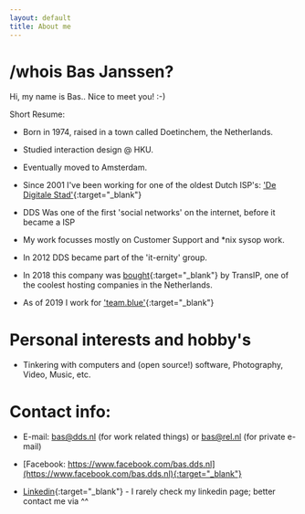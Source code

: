 ```yaml
---
layout: default
title: About me
---
```

# /whois Bas Janssen? 

Hi, my name is Bas.. Nice to meet you! :-) 

Short Resume: 

* Born in 1974, raised in a town called Doetinchem, the Netherlands.  

* Studied interaction design @ HKU.

* Eventually moved to Amsterdam.

* Since 2001 I've been working for one of the oldest Dutch ISP's: ['De Digitale Stad'](https://www.dds.nl){:target="_blank"} 

* DDS Was one of the first 'social networks' on the internet, before it became a ISP  

* My work focusses mostly on Customer Support and *nix sysop work.

* In 2012 DDS became part of the 'it-ernity' group. 

* In 2018 this company was [bought](https://www.dds.nl/dds/transip.php){:target="_blank"} by TransIP, one of the coolest hosting companies in the Netherlands.

* As of 2019 I work for ['team.blue'](https://team.blue/){:target="_blank"} 

# Personal interests and hobby's

* Tinkering with computers and (open source!) software, Photography, Video, Music, etc.   

# Contact info: 

* E-mail: [bas@dds.nl](mailto:bas@dds.nl) (for work related things) or [bas@rel.nl](mailto:bas@rel.nl) (for private e-mail) 

* [Facebook: https://www.facebook.com/bas.dds.nl](https://www.facebook.com/bas.dds.nl){:target="_blank"}

* [Linkedin](https://www.linkedin.com/in/bas-janssen-0422bb8a/){:target="_blank"} - I rarely check my linkedin page; better contact me via ^^ 



